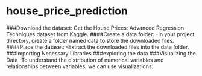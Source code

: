 # house_price_prediction

###Download the dataset: 
Get the House Prices: Advanced Regression Techniques dataset from Kaggle.
####Create a data folder: 
-In your project directory, create a folder named data to store the downloaded files.
####Place the dataset: 
-Extract the downloaded files into the data folder.
###Importing Necessary Libraries
###exploring the data
###Visualizing the Data
-To understand the distribution of numerical variables and relationships between variables, we can use visualizations:
